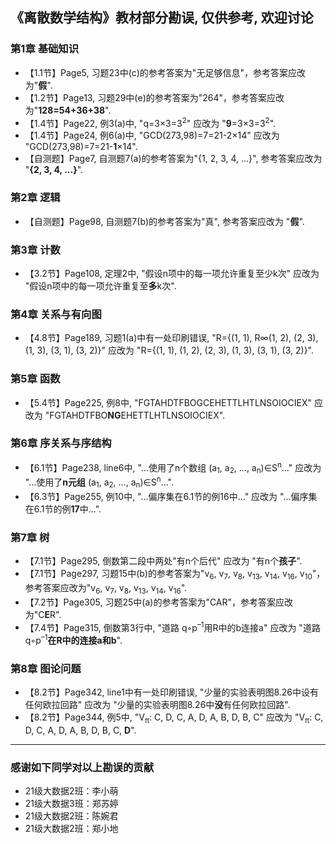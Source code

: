 ## 《离散数学结构》教材部分勘误, 仅供参考, 欢迎讨论
### 第1章 基础知识
* 【1.1节】Page5, 习题23中(c)的参考答案为"无足够信息"，参考答案应改为"**假**".
* 【1.2节】Page13, 习题29中(e)的参考答案为"264"，参考答案应改为"**128=54+36+38**".
* 【1.4节】Page22, 例3(a)中, "q=3×3=3<sup>2</sup>" 应改为 "**9**=3×3=3<sup>2</sup>".
* 【1.4节】Page24, 例6(a)中, "GCD(273,98)=7=21-2×14" 应改为 "GCD(273,98)=7=21-**1**×14".
* 【自测题】Page7, 自测题7(a)的参考答案为"{1, 2, 3, 4, ...}", 参考答案应改为 "**{2, 3, 4, ...}**".

### 第2章 逻辑
* 【自测题】Page98, 自测题7(b)的参考答案为"真", 参考答案应改为 "**假**".

### 第3章 计数
* 【3.2节】Page108, 定理2中, "假设n项中的每一项允许重复至少k次" 应改为 "假设n项中的每一项允许重复至**多**k次".

### 第4章 关系与有向图
* 【4.8节】Page189, 习题1(a)中有一处印刷错误, "R={(1, 1), R∞(1, 2), (2, 3), (1, 3), (3, 1), (3, 2)}" 应改为 "R={(1, 1), (1, 2), (2, 3), (1, 3), (3, 1), (3, 2)}".

### 第5章 函数
* 【5.4节】Page225, 例8中, "FGTAHDTFBOGCEHETTLHTLNSOIOCIEX" 应改为 "FGTAHDTFBO**NG**EHETTLHTLNSOIOCIEX".

### 第6章 序关系与序结构
* 【6.1节】Page238, line6中, "...使用了n个数组 (a<sub>1</sub>, a<sub>2</sub>, ..., a<sub>n</sub>)∈S<sup>n</sup>..." 应改为 "...使用了**n元组** (a<sub>1</sub>, a<sub>2</sub>, ..., a<sub>n</sub>)∈S<sup>n</sup>...".
* 【6.3节】Page255, 例10中, "...偏序集在6.1节的例16中..." 应改为 "...偏序集在6.1节的例**17**中...".

### 第7章 树
* 【7.1节】Page295, 倒数第二段中两处"有n个后代" 应改为 "有n个**孩子**".
* 【7.1节】Page297, 习题15中(b)的参考答案为"v<sub>6</sub>, v<sub>7</sub>, v<sub>8</sub>, v<sub>13</sub>, v<sub>14</sub>, v<sub>16</sub>, v<sub>10</sub>"，参考答案应改为"v<sub>6</sub>, v<sub>7</sub>, v<sub>8</sub>, v<sub>13</sub>, v<sub>14</sub>, v<sub>16</sub>".
* 【7.2节】Page305, 习题25中(a)的参考答案为"CAR"，参考答案应改为"C**E**R".
* 【7.4节】Page315, 倒数第3行中, "道路 q◦p<sup>–1</sup>用R中的b连接a" 应改为 "道路 q◦p<sup>–1</sup>**在R中的连接a和b**".

### 第8章 图论问题
* 【8.2节】Page342, line1中有一处印刷错误, "少量的实验表明图8.26中设有任何欧拉回路" 应改为 "少量的实验表明图8.26中**没**有任何欧拉回路".
* 【8.2节】Page344, 例5中, "V<sub>π</sub>:  C, D, C, A, D, A, B, D, B, C" 应改为 "V<sub>π</sub>:  C, D, C, A, D, A, B, D, B, C, **D**".

---
### 感谢如下同学对以上勘误的贡献
* 21级大数据2班：李小萌
* 21级大数据3班：郑苏婷
* 21级大数据2班：陈婉君
* 21级大数据2班：郑小地

